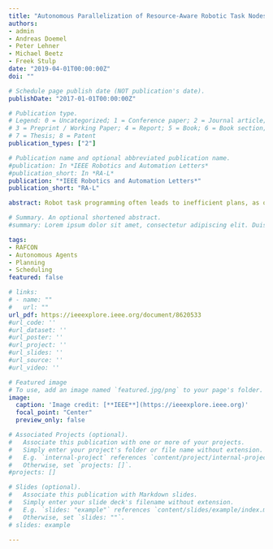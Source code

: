 ```yaml
---
title: "Autonomous Parallelization of Resource-Aware Robotic Task Nodes"
authors:
- admin
- Andreas Doemel
- Peter Lehner
- Michael Beetz
- Freek Stulp
date: "2019-04-01T00:00:00Z"
doi: ""

# Schedule page publish date (NOT publication's date).
publishDate: "2017-01-01T00:00:00Z"

# Publication type.
# Legend: 0 = Uncategorized; 1 = Conference paper; 2 = Journal article;
# 3 = Preprint / Working Paper; 4 = Report; 5 = Book; 6 = Book section;
# 7 = Thesis; 8 = Patent
publication_types: ["2"]

# Publication name and optional abbreviated publication name.
#publication: In *IEEE Robotics and Automation Letters*
#publication_short: In *RA-L*
publication: "*IEEE Robotics and Automation Letters*"
publication_short: "RA-L"

abstract: Robot task programming often leads to inefficient plans, as opportunities for parallelization and precomputation are usually not exploited by the programmer. This inefficiency is often especially obvious in mobile manipulation, where path planning and pose estimation algorithms are time-consuming operations. In this paper, we introduce the concept of Resource-Aware Task Nodes (RATNs), a powerful descriptive action model for robots. Next, we propose an algorithm that executes so-called Concurrent Dataflow Task Networks (CDTNs), robot plans consisting of RATNs. It optimizes programmed plans based on two sources of information. 1) The control flow represented in the original task plan, whose constraints are relaxed to generate opportunities for parallelization and precomputation. 2) Dependencies between actions pertaining to resources, data flows and world model changes, the latter being equivalent to preconditions and effects. CDTNs have been integrated in our open-source task programming framework RAFCON, and we show that it leads to 11-29% improvement in terms of execution time in two simulated mobile manipulation scenarios.

# Summary. An optional shortened abstract.
#summary: Lorem ipsum dolor sit amet, consectetur adipiscing elit. Duis posuere tellus ac convallis placerat. Proin tincidunt magna sed ex sollicitudin condimentum.

tags:
- RAFCON
- Autonomous Agents
- Planning
- Scheduling
featured: false

# links:
# - name: ""
#   url: ""
url_pdf: https://ieeexplore.ieee.org/document/8620533
#url_code: ''
#url_dataset: ''
#url_poster: ''
#url_project: ''
#url_slides: ''
#url_source: ''
#url_video: ''

# Featured image
# To use, add an image named `featured.jpg/png` to your page's folder. 
image:
  caption: 'Image credit: [**IEEE**](https://ieeexplore.ieee.org)'
  focal_point: "Center"
  preview_only: false

# Associated Projects (optional).
#   Associate this publication with one or more of your projects.
#   Simply enter your project's folder or file name without extension.
#   E.g. `internal-project` references `content/project/internal-project/index.md`.
#   Otherwise, set `projects: []`.
#projects: []

# Slides (optional).
#   Associate this publication with Markdown slides.
#   Simply enter your slide deck's filename without extension.
#   E.g. `slides: "example"` references `content/slides/example/index.md`.
#   Otherwise, set `slides: ""`.
# slides: example

---
```

